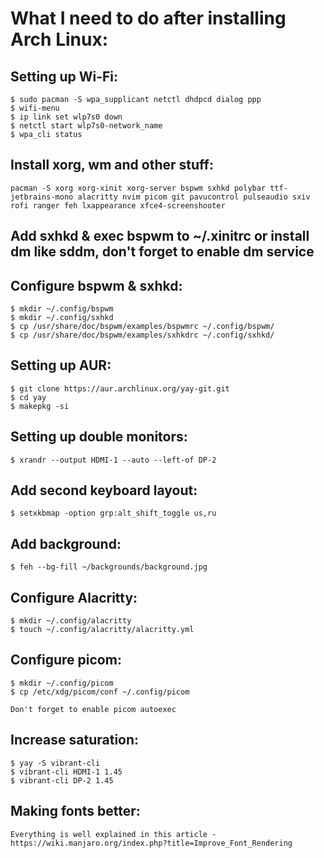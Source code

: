 # What I need to do after installing Arch Linux:
  ## Setting up Wi-Fi:
    $ sudo pacman -S wpa_supplicant netctl dhdpcd dialog ppp 
    $ wifi-menu
    $ ip link set wlp7s0 down
    $ netctl start wlp7s0-network_name
    $ wpa_cli status
    
  ## Install xorg, wm and other stuff:
    pacman -S xorg xorg-xinit xorg-server bspwm sxhkd polybar ttf-jetbrains-mono alacritty nvim picom git pavucontrol pulseaudio sxiv rofi ranger feh lxappearance xfce4-screenshooter

  ## Add sxhkd & exec bspwm to  ~/.xinitrc or install dm like sddm, don't forget to enable dm service 

  ## Configure bspwm & sxhkd:
    $ mkdir ~/.config/bspwm
    $ mkdir ~/.config/sxhkd
    $ cp /usr/share/doc/bspwm/examples/bspwmrc ~/.config/bspwm/
    $ cp /usr/share/doc/bspwm/examples/sxhkdrc ~/.config/sxhkd/

  ## Setting up AUR:
    $ git clone https://aur.archlinux.org/yay-git.git
    $ cd yay
    $ makepkg -si

  ## Setting up double monitors:
    $ xrandr --output HDMI-1 --auto --left-of DP-2

  ## Add second keyboard layout:
    $ setxkbmap -option grp:alt_shift_toggle us,ru

  ## Add background:
    $ feh --bg-fill ~/backgrounds/background.jpg

  ## Configure Alacritty:
    $ mkdir ~/.config/alacritty
    $ touch ~/.config/alacritty/alacritty.yml

  ## Configure picom:
    $ mkdir ~/.config/picom
    $ cp /etc/xdg/picom/conf ~/.config/picom

    Don't forget to enable picom autoexec

  ## Increase saturation:
    $ yay -S vibrant-cli
    $ vibrant-cli HDMI-1 1.45
    $ vibrant-cli DP-2 1.45
  
  ## Making fonts better:
    Everything is well explained in this article - https://wiki.manjaro.org/index.php?title=Improve_Font_Rendering
